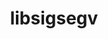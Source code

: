 ---
title: "libsigsegv"
layout: cache
categories: [package, develop-2024-03-17]
meta: {"versions": ["2.14"], "compilers": ["apple-clang@=15.0.0", "cce@=15.0.1", "gcc@=10.3.0", "gcc@=11.1.0", "gcc@=11.4.0", "gcc@=12.3.0", "gcc@=7.3.1", "gcc@=7.5.0", "gcc@=9.4.0", "oneapi@=2024.0.0"], "oss": ["amzn2", "rhel8", "sle_hpc15", "ubuntu18.04", "ubuntu20.04", "ubuntu22.04", "ventura"], "platforms": ["darwin", "linux"], "targets": ["aarch64", "neoverse_n1", "neoverse_v1", "neoverse_v2", "ppc64le", "x86_64_v3", "x86_64_v4", "zen4"], "stacks": ["aws-isc", "aws-isc-aarch64", "build_systems", "data-vis-sdk", "developer-tools", "e4s", "e4s-cray-rhel", "e4s-cray-sles", "e4s-neoverse-v2", "e4s-neoverse_v1", "e4s-oneapi", "e4s-power", "e4s-rocm-external", "ml-darwin-aarch64-mps", "ml-linux-x86_64-cpu", "ml-linux-x86_64-cuda", "ml-linux-x86_64-rocm", "radiuss", "radiuss-aws", "radiuss-aws-aarch64", "root", "tutorial"], "num_specs": 14, "num_specs_by_stack": {"root": 14, "ml-darwin-aarch64-mps": 1, "aws-isc-aarch64": 2, "radiuss-aws-aarch64": 2, "radiuss-aws": 1, "aws-isc": 1, "e4s-cray-rhel": 1, "e4s-neoverse_v1": 1, "data-vis-sdk": 1, "e4s-power": 1, "e4s-cray-sles": 1, "developer-tools": 1, "build_systems": 1, "radiuss": 1, "e4s-neoverse-v2": 1, "ml-linux-x86_64-cuda": 1, "ml-linux-x86_64-cpu": 1, "ml-linux-x86_64-rocm": 1, "e4s-rocm-external": 1, "e4s": 1, "tutorial": 2, "e4s-oneapi": 1}}
spec_details: [{"hash": "kspd6u5yi5436so33e36qnnaz7k55o4s", "compiler": "apple-clang@=15.0.0", "versions": ["2.14"], "os": "ventura", "platform": "darwin", "target": "aarch64", "variants": ["build_system=autotools"], "stacks": ["root", "ml-darwin-aarch64-mps"], "size": "-", "tarball": "https://binaries.spack.io/releases/develop-2024-03-17/build_cache/darwin-ventura-aarch64/apple-clang-15.0.0/libsigsegv-2.14/darwin-ventura-aarch64-apple-clang-15.0.0-libsigsegv-2.14-kspd6u5yi5436so33e36qnnaz7k55o4s.spack"}, {"hash": "oaa7jfipy5jedgnm7ux7qedu36aqn72f", "compiler": "gcc@=7.3.1", "versions": ["2.14"], "os": "amzn2", "platform": "linux", "target": "aarch64", "variants": ["build_system=autotools"], "stacks": ["aws-isc-aarch64", "root", "radiuss-aws-aarch64"], "size": "-", "tarball": "https://binaries.spack.io/releases/develop-2024-03-17/build_cache/linux-amzn2-aarch64/gcc-7.3.1/libsigsegv-2.14/linux-amzn2-aarch64-gcc-7.3.1-libsigsegv-2.14-oaa7jfipy5jedgnm7ux7qedu36aqn72f.spack"}, {"hash": "rjqn6u3iv7ruahuso7d6cwsupq5cletq", "compiler": "gcc@=7.3.1", "versions": ["2.14"], "os": "amzn2", "platform": "linux", "target": "neoverse_n1", "variants": ["build_system=autotools"], "stacks": ["aws-isc-aarch64", "root", "radiuss-aws-aarch64"], "size": "-", "tarball": "https://binaries.spack.io/releases/develop-2024-03-17/build_cache/linux-amzn2-neoverse_n1/gcc-7.3.1/libsigsegv-2.14/linux-amzn2-neoverse_n1-gcc-7.3.1-libsigsegv-2.14-rjqn6u3iv7ruahuso7d6cwsupq5cletq.spack"}, {"hash": "bbobujumkxnkomddr56mvk4cgbxdeemu", "compiler": "gcc@=7.3.1", "versions": ["2.14"], "os": "amzn2", "platform": "linux", "target": "x86_64_v3", "variants": ["build_system=autotools"], "stacks": ["radiuss-aws", "root", "aws-isc"], "size": "-", "tarball": "https://binaries.spack.io/releases/develop-2024-03-17/build_cache/linux-amzn2-x86_64_v3/gcc-7.3.1/libsigsegv-2.14/linux-amzn2-x86_64_v3-gcc-7.3.1-libsigsegv-2.14-bbobujumkxnkomddr56mvk4cgbxdeemu.spack"}, {"hash": "gtfgbruzokevikvauamh2gqdjv4tvhod", "compiler": "cce@=15.0.1", "versions": ["2.14"], "os": "rhel8", "platform": "linux", "target": "zen4", "variants": ["build_system=autotools"], "stacks": ["root", "e4s-cray-rhel"], "size": "-", "tarball": "https://binaries.spack.io/releases/develop-2024-03-17/build_cache/linux-rhel8-zen4/cce-15.0.1/libsigsegv-2.14/linux-rhel8-zen4-cce-15.0.1-libsigsegv-2.14-gtfgbruzokevikvauamh2gqdjv4tvhod.spack"}, {"hash": "2zpk774kgv2wr3ccrhluuh2butam67u5", "compiler": "gcc@=11.4.0", "versions": ["2.14"], "os": "ubuntu22.04", "platform": "linux", "target": "neoverse_v1", "variants": ["build_system=autotools"], "stacks": ["e4s-neoverse_v1", "root"], "size": "-", "tarball": "https://binaries.spack.io/releases/develop-2024-03-17/build_cache/linux-ubuntu22.04-neoverse_v1/gcc-11.4.0/libsigsegv-2.14/linux-ubuntu22.04-neoverse_v1-gcc-11.4.0-libsigsegv-2.14-2zpk774kgv2wr3ccrhluuh2butam67u5.spack"}, {"hash": "wp3u452r7onjifzjhpxegfseciodjk36", "compiler": "gcc@=11.1.0", "versions": ["2.14"], "os": "ubuntu20.04", "platform": "linux", "target": "x86_64_v3", "variants": ["build_system=autotools"], "stacks": ["root", "data-vis-sdk"], "size": "-", "tarball": "https://binaries.spack.io/releases/develop-2024-03-17/build_cache/linux-ubuntu20.04-x86_64_v3/gcc-11.1.0/libsigsegv-2.14/linux-ubuntu20.04-x86_64_v3-gcc-11.1.0-libsigsegv-2.14-wp3u452r7onjifzjhpxegfseciodjk36.spack"}, {"hash": "kcqeonvycynblf6qr6tgdepj3qsrghf2", "compiler": "gcc@=9.4.0", "versions": ["2.14"], "os": "ubuntu20.04", "platform": "linux", "target": "ppc64le", "variants": ["build_system=autotools"], "stacks": ["root", "e4s-power"], "size": "-", "tarball": "https://binaries.spack.io/releases/develop-2024-03-17/build_cache/linux-ubuntu20.04-ppc64le/gcc-9.4.0/libsigsegv-2.14/linux-ubuntu20.04-ppc64le-gcc-9.4.0-libsigsegv-2.14-kcqeonvycynblf6qr6tgdepj3qsrghf2.spack"}, {"hash": "jxiw7u4upv6uwtickejuyjt57idemshk", "compiler": "gcc@=10.3.0", "versions": ["2.14"], "os": "sle_hpc15", "platform": "linux", "target": "x86_64_v4", "variants": ["build_system=autotools"], "stacks": ["root", "e4s-cray-sles"], "size": "-", "tarball": "https://binaries.spack.io/releases/develop-2024-03-17/build_cache/linux-sle_hpc15-x86_64_v4/gcc-10.3.0/libsigsegv-2.14/linux-sle_hpc15-x86_64_v4-gcc-10.3.0-libsigsegv-2.14-jxiw7u4upv6uwtickejuyjt57idemshk.spack"}, {"hash": "7a5ga5um5sqkvpoxfd55dkbzvnzequfe", "compiler": "gcc@=7.5.0", "versions": ["2.14"], "os": "ubuntu18.04", "platform": "linux", "target": "x86_64_v3", "variants": ["build_system=autotools"], "stacks": ["root", "developer-tools", "build_systems", "radiuss"], "size": "-", "tarball": "https://binaries.spack.io/releases/develop-2024-03-17/build_cache/linux-ubuntu18.04-x86_64_v3/gcc-7.5.0/libsigsegv-2.14/linux-ubuntu18.04-x86_64_v3-gcc-7.5.0-libsigsegv-2.14-7a5ga5um5sqkvpoxfd55dkbzvnzequfe.spack"}, {"hash": "6n6qvycwkevzk7wqcvgxhlza6djxkrdf", "compiler": "gcc@=11.4.0", "versions": ["2.14"], "os": "ubuntu22.04", "platform": "linux", "target": "neoverse_v2", "variants": ["build_system=autotools"], "stacks": ["e4s-neoverse-v2", "root"], "size": "-", "tarball": "https://binaries.spack.io/releases/develop-2024-03-17/build_cache/linux-ubuntu22.04-neoverse_v2/gcc-11.4.0/libsigsegv-2.14/linux-ubuntu22.04-neoverse_v2-gcc-11.4.0-libsigsegv-2.14-6n6qvycwkevzk7wqcvgxhlza6djxkrdf.spack"}, {"hash": "kcyhkhtg2r2dpehbioibqtmwsrrmp2ts", "compiler": "gcc@=11.4.0", "versions": ["2.14"], "os": "ubuntu22.04", "platform": "linux", "target": "x86_64_v3", "variants": ["build_system=autotools"], "stacks": ["ml-linux-x86_64-cuda", "ml-linux-x86_64-cpu", "ml-linux-x86_64-rocm", "e4s-rocm-external", "e4s", "tutorial", "root"], "size": "-", "tarball": "https://binaries.spack.io/releases/develop-2024-03-17/build_cache/linux-ubuntu22.04-x86_64_v3/gcc-11.4.0/libsigsegv-2.14/linux-ubuntu22.04-x86_64_v3-gcc-11.4.0-libsigsegv-2.14-kcyhkhtg2r2dpehbioibqtmwsrrmp2ts.spack"}, {"hash": "myy7sos2lu5sphtmyszjzt775hbwnn22", "compiler": "oneapi@=2024.0.0", "versions": ["2.14"], "os": "ubuntu22.04", "platform": "linux", "target": "x86_64_v3", "variants": ["build_system=autotools"], "stacks": ["root", "e4s-oneapi"], "size": "-", "tarball": "https://binaries.spack.io/releases/develop-2024-03-17/build_cache/linux-ubuntu22.04-x86_64_v3/oneapi-2024.0.0/libsigsegv-2.14/linux-ubuntu22.04-x86_64_v3-oneapi-2024.0.0-libsigsegv-2.14-myy7sos2lu5sphtmyszjzt775hbwnn22.spack"}, {"hash": "6xvyidehdueaf4hvnhxb6ai3q3lijmyo", "compiler": "gcc@=12.3.0", "versions": ["2.14"], "os": "ubuntu22.04", "platform": "linux", "target": "x86_64_v3", "variants": ["build_system=autotools"], "stacks": ["tutorial", "root"], "size": "-", "tarball": "https://binaries.spack.io/releases/develop-2024-03-17/build_cache/linux-ubuntu22.04-x86_64_v3/gcc-12.3.0/libsigsegv-2.14/linux-ubuntu22.04-x86_64_v3-gcc-12.3.0-libsigsegv-2.14-6xvyidehdueaf4hvnhxb6ai3q3lijmyo.spack"}]
---